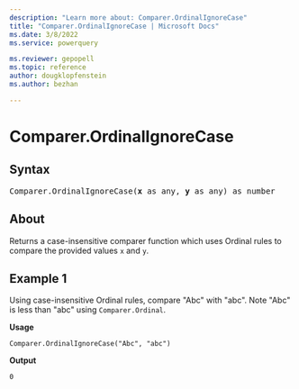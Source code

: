 ```yaml
---
description: "Learn more about: Comparer.OrdinalIgnoreCase"
title: "Comparer.OrdinalIgnoreCase | Microsoft Docs"
ms.date: 3/8/2022
ms.service: powerquery

ms.reviewer: gepopell
ms.topic: reference
author: dougklopfenstein
ms.author: bezhan

---
```

# Comparer.OrdinalIgnoreCase

## Syntax

<pre>
Comparer.OrdinalIgnoreCase(<b>x</b> as any, <b>y</b> as any) as number
</pre>

## About

Returns a case-insensitive comparer function which uses Ordinal rules to compare the provided values `x` and `y`.

## Example 1

Using case-insensitive Ordinal rules, compare "Abc" with "abc". Note "Abc" is less than "abc" using `Comparer.Ordinal`.

**Usage**

```powerquery-m
Comparer.OrdinalIgnoreCase("Abc", "abc")
```

**Output**

`0`
